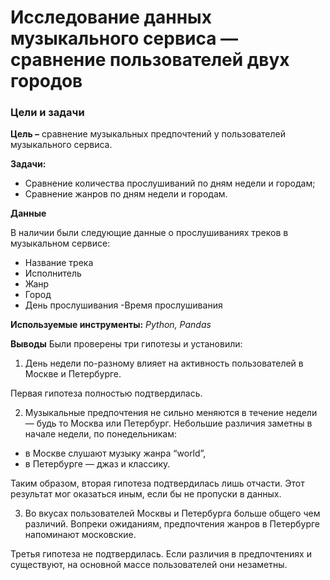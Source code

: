 # Исследование данных музыкального сервиса — сравнение пользователей двух городов

### Цели и задачи

**Цель –** cравнение музыкальных предпочтений у пользователей музыкального сервиса.

**Задачи:**
- Сравнение количества прослушиваний по дням недели и городам;
- Сравнение жанров по дням недели и городам.

**Данные**

В наличии были следующие данные о прослушиваниях треков в музыкальном сервисе:
- Название трека
- Исполнитель
- Жанр
- Город
- День прослушивания
-Время прослушивания

**Используемые инструменты:** *Python, Pandas*

**Выводы**
Были проверены три гипотезы и установили:

1. День недели по-разному влияет на активность пользователей в Москве и Петербурге. 

Первая гипотеза полностью подтвердилась.

2. Музыкальные предпочтения не сильно меняются в течение недели — будь то Москва или Петербург. Небольшие различия заметны в начале недели, по понедельникам:
* в Москве слушают музыку жанра “world”,
* в Петербурге — джаз и классику.

Таким образом, вторая гипотеза подтвердилась лишь отчасти. Этот результат мог оказаться иным, если бы не пропуски в данных.

3. Во вкусах пользователей Москвы и Петербурга больше общего чем различий. Вопреки ожиданиям, предпочтения жанров в Петербурге напоминают московские.

Третья гипотеза не подтвердилась. Если различия в предпочтениях и существуют, на основной массе пользователей они незаметны.
